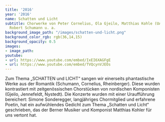 ```yaml
---
title: '2016'
year: '2016'
name: Schatten und Licht
subtitle: Chorwerke von Peter Cornelius, Ola Gjeilo, Matthias Kohle (UA), Knut Nystedt,
  Robert Schumann u. a.
background_image_path: "/images/schatten-und-licht.png"
background_color_rgb: rgb(36,14,15)
background_opacity: 0.5
images:
- image_path: 
youtube:
- url: https://www.youtube.com/embed/IxEI6XAGFgE
- url: https://www.youtube.com/embed/TVQcynVJEOs
---
```


Zum Thema „SCHATTEN und LICHT“ sangen wir einerseits phantastische Werke aus der Romantik (Schumann, Cornelius, Rheinberger). Diese wurden kontrastiert mit zeitgenössischen Chorstücken von nordischen Komponisten (Gjeilo, Jennefeldt, Nystedt). Die Konzerte wurden mit einer Uraufführung bereichert: Simone Sonderegger, langjähriges Chormitglied und erfahrene Poetin, hat ein aufwühlendes Gedicht zum Thema „Schatten und Licht“ geschrieben, das der Berner Musiker und Komponist Matthias Kohler für uns vertont hat.
